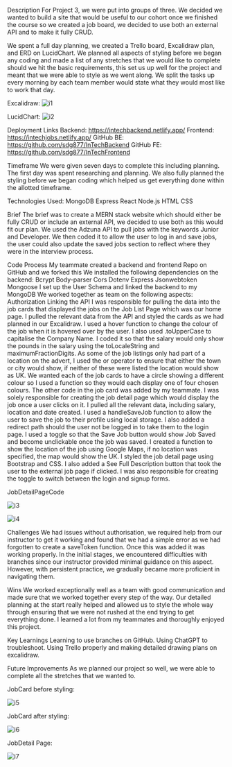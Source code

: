Description
For Project 3, we were put into groups of three. We decided we wanted to build a site that would be useful to our cohort once we finished the course so we created a job board, we decided to use both an external API and to make it fully CRUD.

We spent a full day planning, we created a Trello board, Excalidraw plan, and ERD on LucidChart. We planned all aspects of styling before we began any coding and made a list of any stretches that we would like to complete should we hit the basic requirements, this set us up well for the project and meant that we were able to style as we went along. We split the tasks up every morning by each team member would state what they would most like to work that day.
 
Excalidraw:
![i1](https://github.com/sdg877/InTechFrontend/assets/149600602/11ff64df-cfba-47b6-8d7a-d6ebe1d24e1e)


LucidChart:
![i2](https://github.com/sdg877/InTechFrontend/assets/149600602/ed7ae4b5-97e5-4bb2-8b9e-6a3550ff362d)


Deployment Links
Backend: https://intechbackend.netlify.app/
Frontend: https://intechjobs.netlify.app/
GitHub BE: https://github.com/sdg877/InTechBackend
GitHub FE: https://github.com/sdg877/InTechFrontend

Timeframe
We were given seven days to complete this including planning. The first day was spent researching and planning. We also fully planned the styling before we began coding which helped us get everything done within the allotted timeframe. 

Technologies Used:
MongoDB
Express
React
Node.js
HTML
CSS

Brief
The brief was to create a MERN stack website which should either be fully CRUD or include an external API, we decided to use both as this would fit our plan. We used the Adzuna API to pull jobs with the keywords Junior and Developer. We then coded it to allow the user to log in and save jobs, the user could also update the saved jobs section to reflect where they were in the interview process.

Code Process 
My teammate created a backend and frontend Repo on GitHub and we forked this
We installed the following dependencies on the backend:
Bcrypt
Body-parser
Cors
Dotenv
Express
Jsonwebtoken
Mongoose
I set up the User Schema and linked the backend to my MongoDB
We worked together as team on the following aspects:
Authorization
Linking the API
I was responsible for pulling the data into the job cards that displayed the jobs on the Job List Page which was our home page. I pulled the relevant data from the API and styled the cards as we had planned in our Excalidraw. I used a hover function to change the colour of the job when it is hovered over by the user. I also used .toUpperCase to capitalise the Company Name. I coded it so that the salary would only show the pounds in the salary using the toLocaleString and maximumFractionDigits. As some of the job listings only had part of a location on the advert, I used the or operator to ensure that either the town or city would show, if neither of these were listed the location would show as UK. We wanted each of the job cards to have a circle showing a different colour so I used a function so they would each display one of four chosen colours. The other code in the job card was added by my teammate.
I was solely responsible for creating the job detail page which would display the job once a user clicks on it. I pulled all the relevant data, including salary, location and date created. I used a handleSaveJob function to allow the user to save the job to their profile using local storage. I also added a redirect path should the user not be logged in to take them to the login page. I used a toggle so that the Save Job button would show Job Saved and become unclickable once the job was saved. I created a function to show the location of the job using Google Maps, if no location was specified, the map would show the UK. I styled the job detail page using Bootstrap and CSS. I also added a See Full Description button that took the user to the external job page if clicked.
I was also responsible for creating the toggle to switch between the login and signup forms. 


JobDetailPageCode

![i3](https://github.com/sdg877/InTechFrontend/assets/149600602/12df3c21-fddc-4b54-a90d-9a8ab74386c7)

![i4](https://github.com/sdg877/InTechFrontend/assets/149600602/b675c37d-6a1b-4fc6-929b-3aaae23e107d)


Challenges
We had issues without authorisation, we required help from our instructor to get it working and found that we had a simple error as we had forgotten to create a saveToken function. Once this was added it was working properly.
In the initial stages, we encountered difficulties with branches since our instructor provided minimal guidance on this aspect. However, with persistent practice, we gradually became more proficient in navigating them.

Wins
We worked exceptionally well as a team with good communication and made sure that we worked together every step of the way. Our detailed planning at the start really helped and allowed us to style the whole way through ensuring that we were not rushed at the end trying to get everything done. I learned a lot from my teammates and thoroughly enjoyed this project.

Key Learnings
Learning to use branches on GitHub. Using ChatGPT to troubleshoot. Using Trello properly and making detailed drawing plans on excalidraw.

Future Improvements
As we planned our project so well, we were able to complete all the stretches that we wanted to.
	
JobCard before styling:

![i5](https://github.com/sdg877/InTechFrontend/assets/149600602/8b75242e-f7e6-4295-b103-01eb703f6680)

JobCard after styling:

![i6](https://github.com/sdg877/InTechFrontend/assets/149600602/16b9d5af-0c10-4d70-a657-0e25c3cf2d06)

JobDetail Page:

![i7](https://github.com/sdg877/InTechFrontend/assets/149600602/89852300-d40b-4c49-9213-8370c0c77743)

